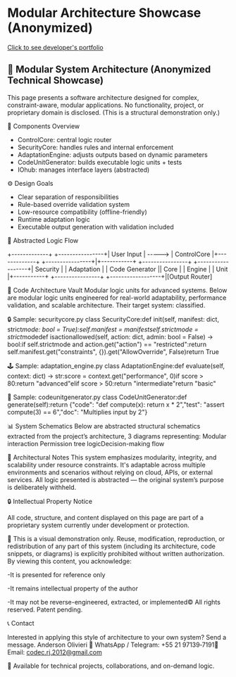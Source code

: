 # Modular Architecture Showcase (Anonymized)

[Click to see developer's portfolio](https://andersonolivieri.carrd.co/)


## 🧩 Modular System Architecture (Anonymized Technical Showcase)

This page presents a software architecture designed for complex, constraint-aware, modular applications.
No functionality, project, or proprietary domain is disclosed.
(This is a structural demonstration only.)


🔧 Components Overview

- ControlCore: central logic router
- SecurityCore: handles rules and internal enforcement
- AdaptationEngine: adjusts outputs based on dynamic parameters
- CodeUnitGenerator: builds executable logic units + tests
- IOhub: manages interface layers (abstracted)


⚙️ Design Goals
- Clear separation of responsibilities
- Rule-based override validation system
- Low-resource compatibility (offline-friendly)
- Runtime adaptation logic
- Executable output generation with validation included


🧠 Abstracted Logic Flow

+-------------+ +----------------+| User Input | -----> | ControlCore |+-------------+ +----------------+|+-----------+ +----------------+ +------------------+| Security | | Adaptation | | Code Generator || Core | | Engine | | Unit |+-----------+ +----------------+ +------------------+|[Output Router]


🧱 Code Architecture Vault
Modular logic units for advanced systems.
Below are modular logic units engineered for real-world adaptability, performance validation, and scalable architecture. Their target system: classified.

🔒 Sample: securitycore.py
class SecurityCore:def init(self, manifest: dict, strict*mode: bool = True):self.manifest = manifestself.strictmode = strict*modedef isactionallowed(self, action: dict, admin: bool = False) -> bool:if self.strictmode and action.get("action") == "restricted":return self.manifest.get("constraints", {}).get("AllowOverride", False)return True

🕹️ Sample: adaptation_engine.py
class AdaptationEngine:def evaluate(self, context: dict) -> str:score = context.get("performance", 0)if score > 80:return "advanced"elif score > 50:return "intermediate"return "basic"

🤖 Sample: codeunitgenerator.py
class CodeUnitGenerator:def generate(self):return {"code": "def compute(x): return x * 2","test": "assert compute(3) == 6","doc": "Multiplies input by 2"}


📊 System Schematics
Below are abstracted structural schematics extracted from the project’s architecture, 3 diagrams representing:
Modular interaction
Permission tree 
logicDecision-making flow


📄 Architectural Notes
This system emphasizes modularity, integrity, and scalability under resource constraints. It's adaptable across multiple environments and scenarios without relying on cloud, APIs, or external services. All logic presented is abstracted — the original system’s purpose is deliberately withheld.


🔒 Intellectual Property Notice

All code, structure, and content displayed on this page are part of a proprietary system currently under development or protection.

🛑 This is a visual demonstration only. Reuse, modification, reproduction, or redistribution of any part of this system (including its architecture, code snippets, or diagrams) is explicitly prohibited without written authorization.
By viewing this content, you acknowledge:  

-It is presented for reference only

-It remains intellectual property of the author

-It may not be reverse-engineered, extracted, or implemented© All rights reserved. Patent pending.


📞 Contact

Interested in applying this style of architecture to your own system? Send a message.
Anderson Olivieri 
📱 WhatsApp / Telegram: +55 21 97139‑7191📧 Email: codec.rj.2012@gmail.com

🧩 Available for technical projects, collaborations, and on-demand logic.
